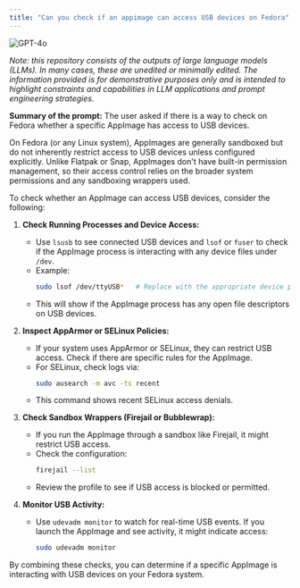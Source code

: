 ```yaml
---
title: "Can you check if an appimage can access USB devices on Fedora"
---
```

![GPT-4o](https://img.shields.io/badge/GPT--4o-3333FF?style=for-the-badge&logo=openai&logoColor=white)



*Note: this repository consists of the outputs of large language models (LLMs). In many cases, these are unedited or minimally edited. The information provided is for demonstrative purposes only and is intended to highlight constraints and capabilities in LLM applications and prompt engineering strategies.*


**Summary of the prompt:** The user asked if there is a way to check on Fedora whether a specific AppImage has access to USB devices.

On Fedora (or any Linux system), AppImages are generally sandboxed but do not inherently restrict access to USB devices unless configured explicitly. Unlike Flatpak or Snap, AppImages don't have built-in permission management, so their access control relies on the broader system permissions and any sandboxing wrappers used.

To check whether an AppImage can access USB devices, consider the following:

1. **Check Running Processes and Device Access:**
   - Use `lsusb` to see connected USB devices and `lsof` or `fuser` to check if the AppImage process is interacting with any device files under `/dev`.
   - Example:
     ```bash
     sudo lsof /dev/ttyUSB*   # Replace with the appropriate device path if known
     ```
   - This will show if the AppImage process has any open file descriptors on USB devices.

2. **Inspect AppArmor or SELinux Policies:**
   - If your system uses AppArmor or SELinux, they can restrict USB access. Check if there are specific rules for the AppImage.
   - For SELinux, check logs via:
     ```bash
     sudo ausearch -m avc -ts recent
     ```
   - This command shows recent SELinux access denials.

3. **Check Sandbox Wrappers (Firejail or Bubblewrap):**
   - If you run the AppImage through a sandbox like Firejail, it might restrict USB access.
   - Check the configuration:
     ```bash
     firejail --list
     ```
   - Review the profile to see if USB access is blocked or permitted.

4. **Monitor USB Activity:**
   - Use `udevadm monitor` to watch for real-time USB events. If you launch the AppImage and see activity, it might indicate access:
     ```bash
     sudo udevadm monitor
     ```

By combining these checks, you can determine if a specific AppImage is interacting with USB devices on your Fedora system.